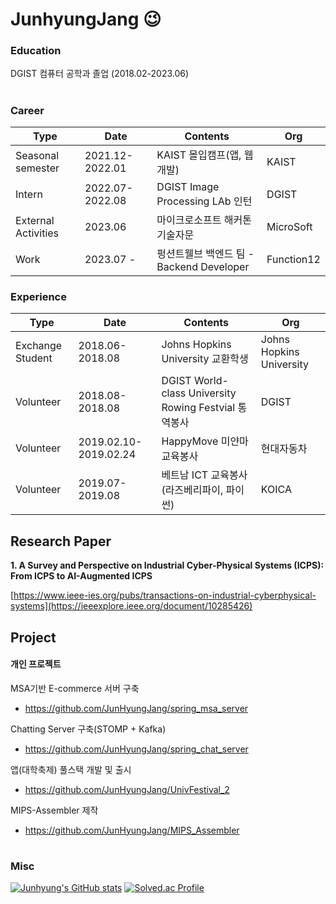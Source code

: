 # JunhyungJang 😉
### Education
DGIST 컴퓨터 공학과 졸업 (2018.02-2023.06)


#
### Career  
|Type|Date|Contents|Org|
|---|---|---|---|
|Seasonal semester|2021.12-2022.01|KAIST 몰입캠프(앱, 웹 개발)|KAIST|
|Intern|2022.07-2022.08|DGIST Image Processing LAb 인턴|DGIST|
|External Activities|2023.06|마이크로소프트 해커톤 기술자문|MicroSoft|
|Work|2023.07 - |펑션트웰브 백엔드 팀 - Backend Developer|Function12|

### Experience

|Type|Date|Contents|Org|
|---|---|---|---|
|Exchange Student|2018.06-2018.08|Johns Hopkins University 교환학생|Johns Hopkins University|
|Volunteer|2018.08-2018.08|DGIST World-class University Rowing Festvial 통역봉사|DGIST|
|Volunteer|2019.02.10-2019.02.24|HappyMove 미얀마 교육봉사 |현대자동차|
|Volunteer|2019.07-2019.08|베트남 ICT 교육봉사(라즈베리파이, 파이썬)|KOICA|

## Research Paper
**1. A Survey and Perspective on Industrial Cyber-Physical Systems (ICPS): From ICPS to AI-Augmented ICPS**

[https://www.ieee-ies.org/pubs/transactions-on-industrial-cyberphysical-systems](https://ieeexplore.ieee.org/document/10285426)


## Project
#### 개인 프로젝트

MSA기반 E-commerce 서버 구축
- https://github.com/JunHyungJang/spring_msa_server
  
Chatting Server 구축(STOMP + Kafka)
- https://github.com/JunHyungJang/spring_chat_server
  
앱(대학축제) 풀스택 개발 및 출시 
- https://github.com/JunHyungJang/UnivFestival_2

MIPS-Assembler 제작
- https://github.com/JunHyungJang/MIPS_Assembler



  


</div>

#
### Misc
[![Junhyung's GitHub stats](https://github-readme-stats.vercel.app/api?username=junhyungjang)](https://github.com/junhyungjang/github-readme-stats)
[![Solved.ac Profile](http://mazassumnida.wtf/api/v2/generate_badge?boj=kevin0459)](https://solved.ac/kevin0459/)




